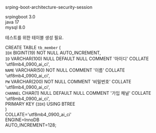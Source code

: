 srping-boot-architecture-security-session  

srpingboot 3.0  
java 17  
mysql 8.0  
  
테스트를 위한 테이블 생성 필요.  
  
CREATE TABLE `tb_member` (  
  `IDX` BIGINT(19) NOT NULL AUTO_INCREMENT,  
  `ID` VARCHAR(100) NULL DEFAULT NULL COMMENT '아이디' COLLATE 'utf8mb4_0900_ai_ci',  
  `NAME` VARCHAR(50) NOT NULL COMMENT '이름' COLLATE 'utf8mb4_0900_ai_ci',  
  `PW` VARCHAR(200) NOT NULL COMMENT '비밀번호' COLLATE 'utf8mb4_0900_ai_ci',  
  `CHANNEL` CHAR(1) NULL DEFAULT NULL COMMENT '가입 채널' COLLATE 'utf8mb4_0900_ai_ci',  
  PRIMARY KEY (`IDX`) USING BTREE  
)  
COLLATE='utf8mb4_0900_ai_ci'  
ENGINE=InnoDB  
AUTO_INCREMENT=128;  
